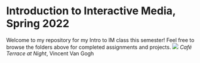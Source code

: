 # Introduction to Interactive Media, Spring 2022
Welcome to my repository for my Intro to IM class this semester! Feel free to browse the folders above for completed assignments and projects.
![](https://wallpaperaccess.com/full/4863154.jpg)
*Café Terrace at Night*, Vincent Van Gogh
